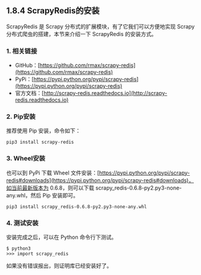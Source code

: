 ## 1.8.4 ScrapyRedis的安装

ScrapyRedis 是 Scrapy 分布式的扩展模块，有了它我们可以方便地实现 Scrapy 分布式爬虫的搭建，本节来介绍一下 ScrapyRedis 的安装方式。

### 1. 相关链接

* GitHub：[https://github.com/rmax/scrapy-redis](https://github.com/rmax/scrapy-redis)
* PyPi：[https://pypi.python.org/pypi/scrapy-redis](https://pypi.python.org/pypi/scrapy-redis)
* 官方文档：[http://scrapy-redis.readthedocs.io](http://scrapy-redis.readthedocs.io)

### 2. Pip安装

推荐使用 Pip 安装，命令如下：

```
pip3 install scrapy-redis
```

### 3. Wheel安装

也可以到 PyPi 下载 Wheel 文件安装：[https://pypi.python.org/pypi/scrapy-redis#downloads](https://pypi.python.org/pypi/scrapy-redis#downloads)，如当前最新版本为 0.6.8，则可以下载 scrapy_redis-0.6.8-py2.py3-none-any.whl，然后 Pip 安装即可。

```
pip3 install scrapy_redis-0.6.8-py2.py3-none-any.whl 
```

### 4. 测试安装

安装完成之后，可以在 Python 命令行下测试。

```
$ python3
>>> import scrapy_redis
```

如果没有错误报出，则证明库已经安装好了。

